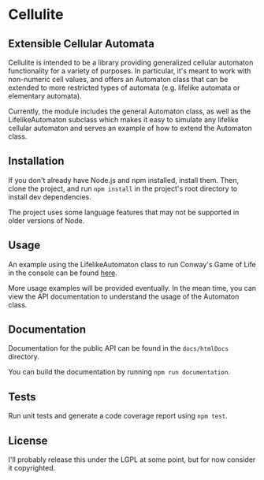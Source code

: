 # Cellulite
## Extensible Cellular Automata
Cellulite is intended to be a library providing generalized cellular 
automaton functionality for a variety of purposes.  In particular, it's 
meant to work with non-numeric cell values, and offers an Automaton 
class that can be extended to more restricted types of automata 
(e.g. lifelike automata or elementary automata).

Currently, the module includes the general Automaton class, as well as
the LifelikeAutomaton subclass which makes it easy to simulate any
lifelike cellular automaton and serves an example of how to extend
the Automaton class.

## Installation
If you don't already have Node.js and npm installed, install them.
Then, clone the project, and run `npm install` in the project's root
directory to install dev dependencies.

The project uses some language features that may not be supported in older
versions of Node.

## Usage
An example using the LifelikeAutomaton class to run Conway's Game of Life
in the console can be found [here](examples/runlife.js).

More usage examples will be provided eventually.  In the mean time, you can
view the API documentation to understand the usage of the Automaton
class.

## Documentation
Documentation for the public API can be found in the `docs/htmlDocs` 
directory.

You can build the documentation by running `npm run documentation`.

## Tests
Run unit tests and generate a code coverage report using `npm test`.

## License
I'll probably release this under the LGPL at some point, but for now consider it copyrighted.
